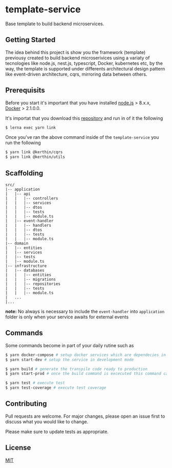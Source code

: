 # template-service

Base template to build backend microservices.

## Getting Started

The idea behind this project is show you the framework (template) previousy created to build backend microserivices using a variaty of tecnologies like node.js, nest.js, typescript, Docker, kubernetes etc, by the way, the template is supported under differents architectural design pattern like event-driven architecture, cqrs, mirroring data between others.

## Prerequisits

Before you start it's important that you have installed [node.js](https://nodejs.org/en/download/) > 8.x.x, [Docker](https://docs.docker.com/install/) > 2.1.0.0.


It's importat that you download this [repository](https://github.com/thekerthin/kerthin-miscellaneous) and run in of it the following

```sh
$ lerna exec yarn link
```

Once you've ran the above command inside of the `template-service` you run the following

```sh
$ yarn link @kerthin/cqrs
$ yarn link @kerthin/utils
```


## Scaffolding

```
src/
|-- application
|   |-- api
|   |   |-- controllers
|   |   |-- services
|   |   |-- dtos
|   |   |-- tests
|   |   |-- module.ts
|   |-- event-handler
|   |   |-- handlers
|   |   |-- dtos
|   |   |-- tests
|   |   |-- module.ts
|-- domain
|   |-- entities
|   |-- services
|   |-- tests
|   |-- module.ts
|-- infrastructure
|   |-- databases
|   |   |-- entities
|   |   |-- migrations
|   |   |-- repositories
|   |   |-- tests
|   |   |-- module.ts
|   ...
|...
```

**note:** No always is necessary to include the `event-handler` into `application` folder is only when your service awaits for external events


## Commands

Some commands become in part of your daily rutine such as

```sh
$ yarn docker-compose # setup docker services which are dependecies in the service
$ yarn start-dev # setup the service in development mode

$ yarn build # generate the transpile code ready to production
$ yarn start-prod # once the build command is excecuted this command can be executed

$ yarn test # execute test
$ yarn test-coverage # execute test coverage
```



## Contributing
Pull requests are welcome. For major changes, please open an issue first to discuss what you would like to change.

Please make sure to update tests as appropriate.

## License
[MIT](https://choosealicense.com/licenses/mit/)

